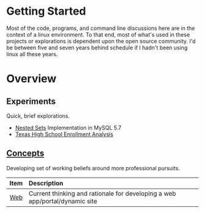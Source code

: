 # Getting Started
Most of the code, programs, and command line discussions here are in the context of a linux environment. 
To that end, most of what's used in these projects or explorations is dependent upon the open source community. 
I'd be between five and seven years behind schedule if I hadn't been using linux all these years.

# Overview

## Experiments
Quick, brief explorations.

+ [Nested Sets](experiments/ns) Implementation in MySQL 5.7
+ [Texas High School Enrollment Analysis](experiments/uil)


## [Concepts](concepts)
Developing set of working beliefs around more professional pursuits.

Item            | Description
---:            | :---
[Web](concepts/web)    | Current thinking and rationale for developing a web app/portal/dynamic site

